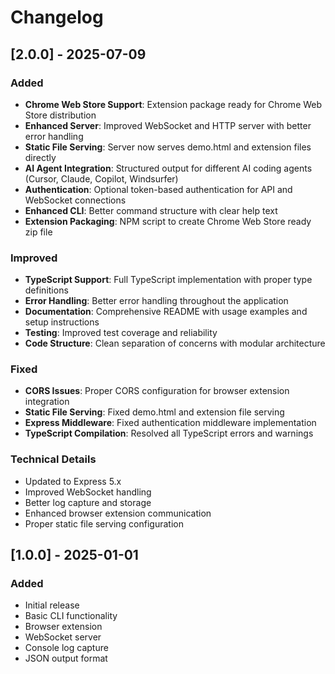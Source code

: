 # Changelog

## [2.0.0] - 2025-07-09

### Added
- **Chrome Web Store Support**: Extension package ready for Chrome Web Store distribution
- **Enhanced Server**: Improved WebSocket and HTTP server with better error handling
- **Static File Serving**: Server now serves demo.html and extension files directly
- **AI Agent Integration**: Structured output for different AI coding agents (Cursor, Claude, Copilot, Windsurfer)
- **Authentication**: Optional token-based authentication for API and WebSocket connections
- **Enhanced CLI**: Better command structure with clear help text
- **Extension Packaging**: NPM script to create Chrome Web Store ready zip file

### Improved
- **TypeScript Support**: Full TypeScript implementation with proper type definitions
- **Error Handling**: Better error handling throughout the application
- **Documentation**: Comprehensive README with usage examples and setup instructions
- **Testing**: Improved test coverage and reliability
- **Code Structure**: Clean separation of concerns with modular architecture

### Fixed
- **CORS Issues**: Proper CORS configuration for browser extension integration
- **Static File Serving**: Fixed demo.html and extension file serving
- **Express Middleware**: Fixed authentication middleware implementation
- **TypeScript Compilation**: Resolved all TypeScript errors and warnings

### Technical Details
- Updated to Express 5.x
- Improved WebSocket handling
- Better log capture and storage
- Enhanced browser extension communication
- Proper static file serving configuration

## [1.0.0] - 2025-01-01

### Added
- Initial release
- Basic CLI functionality
- Browser extension
- WebSocket server
- Console log capture
- JSON output format
